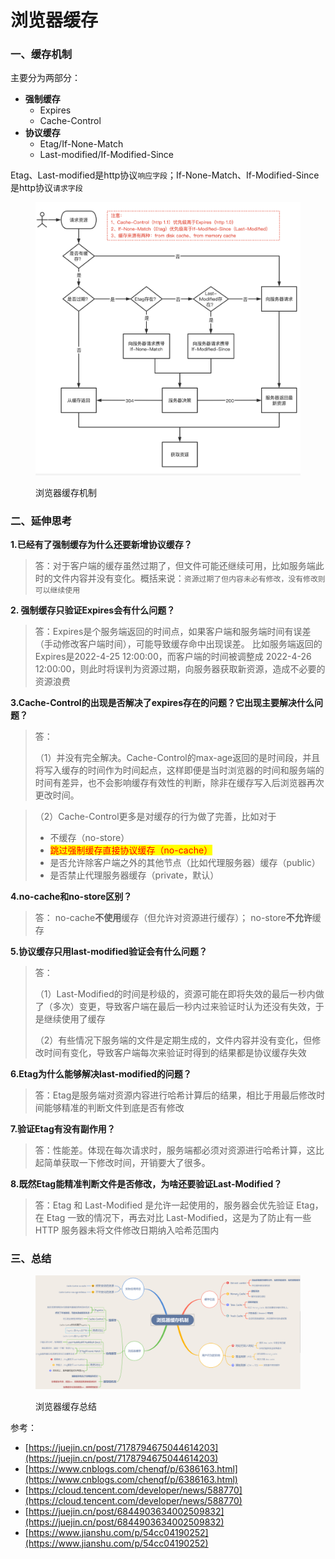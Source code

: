 # 浏览器缓存

### 一、缓存机制

主要分为两部分：

* **强制缓存**
  * Expires
  * Cache-Control
* **协议缓存**
  * Etag/If-None-Match
  * Last-modified/If-Modified-Since

Etag、Last-modified是http协议`响应字段`；If-None-Match、If-Modified-Since是http协议`请求字段`

<figure><img src="../../.gitbook/assets/http-cache-flow.png" alt=""><figcaption><p>浏览器缓存机制</p></figcaption></figure>

### 二、延伸思考

**1.已经有了强制缓存为什么还要新增协议缓存？**

> 答：对于客户端的缓存虽然过期了，但文件可能还继续可用，比如服务端此时的文件内容并没有变化。概括来说：`资源过期了但内容未必有修改，没有修改则可以继续使用`

**2. 强制缓存只验证Expires会有什么问题？**

> 答：Expires是个服务端返回的时间点，如果客户端和服务端时间有误差（手动修改客户端时间），可能导致缓存命中出现误差。 比如服务端返回的Expires是2022-4-25 12:00:00，而客户端的时间被调整成 2022-4-26 12:00:00，则此时将误判为资源过期，向服务器获取新资源，造成不必要的资源浪费

**3.Cache-Control的出现是否解决了expires存在的问题？它出现主要解决什么问题？**

> 答：
>
> （1）并没有完全解决。Cache-Control的max-age返回的是时间段，并且将写入缓存的时间作为时间起点，这样即便是当时浏览器的时间和服务端的时间有差异，也不会影响缓存有效性的判断，除非在缓存写入后浏览器再次更改时间。

> （2）Cache-Control更多是对缓存的行为做了完善，比如对于
>
> * 不缓存（no-store）
> * <mark style="color:red;">跳过强制缓存直接协议缓存（no-cache）</mark>
> * 是否允许除客户端之外的其他节点（比如代理服务器）缓存（public）
> * 是否禁止代理服务器缓存（private，默认）

**4.no-cache和no-store区别？**

> 答： no-cache**不使用**缓存（但允许对资源进行缓存）； no-store**不允许**缓存

**5.协议缓存只用last-modified验证会有什么问题？**

> 答：
>
> （1）Last-Modified的时间是秒级的，资源可能在即将失效的最后一秒内做了（多次）变更，导致客户端在最后一秒内过来验证时认为还没有失效，于是继续使用了缓存&#x20;
>
> （2）有些情况下服务端的文件是定期生成的，文件内容并没有变化，但修改时间有变化，导致客户端每次来验证时得到的结果都是协议缓存失效

**6.Etag为什么能够解决last-modified的问题？**

> 答：Etag是服务端对资源内容进行哈希计算后的结果，相比于用最后修改时间能够精准的判断文件到底是否有修改

**7.验证Etag有没有副作用？**

> 答：性能差。体现在每次请求时，服务端都必须对资源进行哈希计算，这比起简单获取一下修改时间，开销要大了很多。

**8.既然Etag能精准判断文件是否修改，为啥还要验证Last-Modified？**

> 答：Etag 和 Last-Modified 是允许一起使用的，服务器会优先验证 Etag，在 Etag 一致的情况下，再去对比 Last-Modified，这是为了防止有一些 HTTP 服务器未将文件修改日期纳入哈希范围内

### 三、总结

<figure><img src="../../.gitbook/assets/http-cache-summary (1).png" alt=""><figcaption><p>浏览器缓存总结</p></figcaption></figure>





参考：

* [https://juejin.cn/post/7178794675044614203](https://juejin.cn/post/7178794675044614203)
* [https://www.cnblogs.com/chenqf/p/6386163.html](https://www.cnblogs.com/chenqf/p/6386163.html)
* [https://cloud.tencent.com/developer/news/588770](https://cloud.tencent.com/developer/news/588770)
* [https://juejin.cn/post/6844903634002509832](https://juejin.cn/post/6844903634002509832)
* [https://www.jianshu.com/p/54cc04190252](https://www.jianshu.com/p/54cc04190252)
